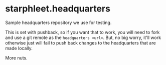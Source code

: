 starphleet.headquarters
=======================

Sample headquarters repository we use for testing.

This is set with pushback, so if you want that to work, you will need to fork
and use a git remote as the `headquarters <url>`. But, no big worry, it'll work otherwise
just will fail to push back changes to the headquarters that are made locally.

More nuts.
